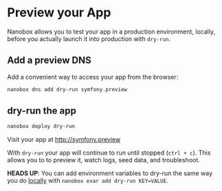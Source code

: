 # Preview your App

Nanobox allows you to test your app in a production environment, locally, before you actually launch it into production with `dry-run`.

## Add a preview DNS
Add a convenient way to access your app from the browser:

```bash
nanobox dns add dry-run symfony.preview
```

## dry-run the app

```bash
nanobox deploy dry-run
```

Visit your app at <a href="http://symfony.preview" target="\_blank">http://symfony.preview</a>

With `dry-run` your app will continue to run until stopped (`ctrl + c`). This allows you to to preview it, watch logs, seed data, and troubleshoot.

**HEADS UP**: You can add environment variables to dry-run the same way you do [locally](/php/symfony/local-evars) with `nanobox evar add dry-run KEY=VALUE`.
